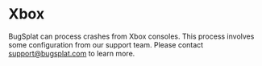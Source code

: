 # Xbox

BugSplat can process crashes from Xbox consoles.  This process involves some configuration from our support team.  Please contact [support@bugsplat.com](mailto:support@bugsplat.com) to learn more.

